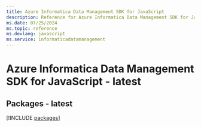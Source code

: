 ```yaml
---
title: Azure Informatica Data Management SDK for JavaScript
description: Reference for Azure Informatica Data Management SDK for JavaScript
ms.date: 07/25/2024
ms.topic: reference
ms.devlang: javascript
ms.service: informaticadatamanagement
---
```

# Azure Informatica Data Management SDK for JavaScript - latest
## Packages - latest
[!INCLUDE [packages](informatica-data-management-index.md)]